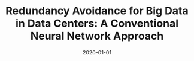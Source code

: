 ---
title: "Redundancy Avoidance for Big Data in Data Centers: A Conventional Neural Network Approach"
authors:
- Chenhan Xu
- Kun Wang
- Yanfei Sun
- Song Guo
- Albert Y. Zomaya


date: "2020-01-01"
doi: "10.1109/TNSE.2018.2843326"

# Publication type.
# 1 = Conference paper; 2 = Journal article;
# 3 = Preprint Paper; 4 = Report; 5 = Book; 6 = Book section;
# 7 = Thesis; 8 = Patent
publication_types: ["2"]

# Publication name and optional abbreviated publication name.
publication: "*IEEE Transactions on Network Science and Engineering*"
publication_short: "TNSE (JCR-Q1)"

url_pdf: https://ieeexplore.ieee.org/document/8371209
# url_code: ''
# url_dataset: ''
# url_poster: ''
# url_project: ''
# url_slides: ''
# url_video: ''

---